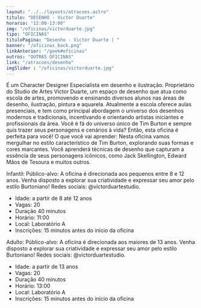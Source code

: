 ```yaml
---
layout: "../../layouts/atracoes.astro"
titulo: "DESENHO - Victor Duarte"
horario: "12:00-13:00"
img: "/oficinas/victorduarte.jpg"
tipo: "OFICINAS"
tituloPagina: "Desenho - Victor Duarte | "
banner: "/oficinas_back.png"
linkAnterior: "/geek#oficinas"
outros: "OUTRAS OFICINAS"
link: "/atracoes/desenho"
imgSlider : "/oficinas/victorduarte.jpg"
---
```


É um Character Designer Especialista em desenho e ilustração. Proprietário do Studio de Artes Victor Duarte, um espaço de desenho que atua como escola de artes, promovendo e ensinando diversos alunos nas áreas de desenho, ilustração, pintura e aquarela. Atualmente a escola oferece aulas presenciais, e tem como principal abordagem o universo dos desenhos modernos e tradicionais, incentivando e orientando artistas iniciantes e profissionais da área. 
Você é fã do universo único de Tim Burton e sempre quis trazer seus personagens e cenários à vida? Então, esta oficina é perfeita para você!
O que você vai aprender: Nesta oficina vamos mergulhar no estilo característico de Tim Burton, explorando suas formas e cores marcantes. Você aprenderá técnicas de desenho que capturam a essência de seus personagens icônicos, como Jack Skellington, Edward Mãos de Tesoura e muitos outros. 

Infantil: 
Público-alvo: A oficina é direcionada aos pequenos entre 8 e 12 anos. Venha disposto a explorar sua criatividade e expressar seu amor pelo estilo Burtoniano!
Redes sociais: @victorduartestudio.

- Idade: a partir de 8 até 12 anos
- Vagas: 20
- Duração 40 minutos
- Horário: 11:00
- Local: Laboratório A
- Inscrições: 15 minutos antes do início da oficina

Adulto: 
Público-alvo: A oficina é direcionada aos maiores de 13 anos. Venha disposto a explorar sua criatividade e expressar seu amor pelo estilo Burtoniano!
Redes sociais: @victorduartestudio.

- Idade: a partir de 13 anos
- Vagas: 20
- Duração 40 minutos
- Horário: 13:00
- Local: Laboratório A
- Inscrições: 15 minutos antes do início da oficina
